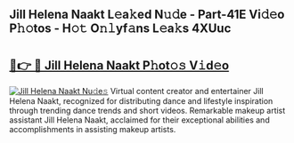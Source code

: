 ## Jill Helena Naakt L𝚎a𝚔ed N𝚞𝚍e - Part-41E Vi𝚍𝚎o P𝚑𝚘tos - H𝚘𝚝 O𝚗𝚕yf𝚊ns L𝚎a𝚔s 4XUuc

# <h2><a href="http://kf9orf0.oniu.top/?m=Jill+Helena+Naakt">🔗👉 🔴 Jill Helena Naakt P𝚑ot𝚘𝚜 V𝚒d𝚎o</a></h2>

[![Jill Helena Naakt Nu𝚍e𝚜](https://i.imgur.com/0qMVB7G.gif)](http://kf9orf0.oniu.top/?m=Jill+Helena+Naakt)
Virtual content creator and entertainer Jill Helena Naakt, recognized for distributing dance and lifestyle inspiration through trending dance trends and short videos. Remarkable makeup artist assistant Jill Helena Naakt, acclaimed for their exceptional abilities and accomplishments in assisting makeup artists.  
